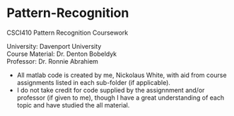# Pattern-Recognition
CSCI410 Pattern Recognition Coursework

University: Davenport University <br>
Course Material: Dr. Denton Bobeldyk <br>
Professor: Dr. Ronnie Abrahiem <br>

* All matlab code is created by me, Nickolaus White, with aid from course assignments listed in each sub-folder (if applicable). 
* I do not take credit for code supplied by the assignnment and/or professor (if given to me), though I have
a great understanding of each topic and have studied the all material.

